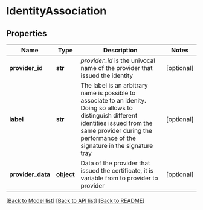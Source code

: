 # IdentityAssociation

## Properties
Name | Type | Description | Notes
------------ | ------------- | ------------- | -------------
**provider_id** | **str** | _provider_id_ is the univocal name of the provider that issued the identity  | [optional] 
**label** | **str** | The label is an arbitrary name is possible to associate to an idenity. Doing so allows to distinguish different identities issued from the same provider during the performance of the signature in the signature tray | [optional] 
**provider_data** | [**object**](.md) | Data of the provider that issued the certificate, it is variable from to provider to provider | [optional] 

[[Back to Model list]](../README.md#documentation-for-models) [[Back to API list]](../README.md#documentation-for-api-endpoints) [[Back to README]](../README.md)


